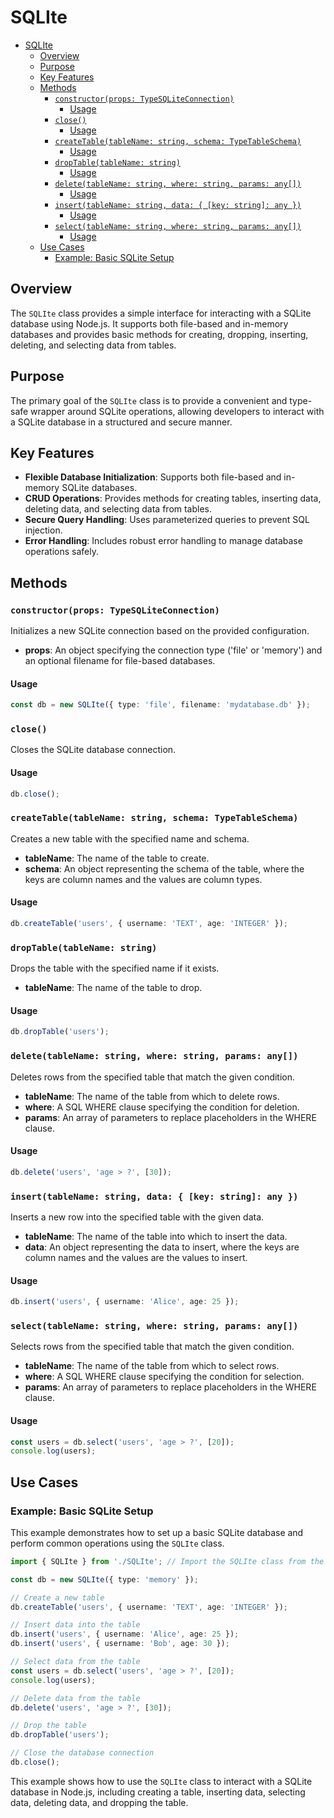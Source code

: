 
# SQLIte

- [SQLIte](#sqlite)
	- [Overview](#overview)
	- [Purpose](#purpose)
	- [Key Features](#key-features)
	- [Methods](#methods)
		- [`constructor(props: TypeSQLiteConnection)`](#constructorprops-typesqliteconnection)
			- [Usage](#usage)
		- [`close()`](#close)
			- [Usage](#usage-1)
		- [`createTable(tableName: string, schema: TypeTableSchema)`](#createtabletablename-string-schema-typetableschema)
			- [Usage](#usage-2)
		- [`dropTable(tableName: string)`](#droptabletablename-string)
			- [Usage](#usage-3)
		- [`delete(tableName: string, where: string, params: any[])`](#deletetablename-string-where-string-params-any)
			- [Usage](#usage-4)
		- [`insert(tableName: string, data: { [key: string]: any })`](#inserttablename-string-data--key-string-any-)
			- [Usage](#usage-5)
		- [`select(tableName: string, where: string, params: any[])`](#selecttablename-string-where-string-params-any)
			- [Usage](#usage-6)
	- [Use Cases](#use-cases)
		- [Example: Basic SQLite Setup](#example-basic-sqlite-setup)

## Overview

The `SQLIte` class provides a simple interface for interacting with a SQLite database using Node.js. It supports both file-based and in-memory databases and provides basic methods for creating, dropping, inserting, deleting, and selecting data from tables.

## Purpose

The primary goal of the `SQLIte` class is to provide a convenient and type-safe wrapper around SQLite operations, allowing developers to interact with a SQLite database in a structured and secure manner.

## Key Features

- **Flexible Database Initialization**: Supports both file-based and in-memory SQLite databases.
- **CRUD Operations**: Provides methods for creating tables, inserting data, deleting data, and selecting data from tables.
- **Secure Query Handling**: Uses parameterized queries to prevent SQL injection.
- **Error Handling**: Includes robust error handling to manage database operations safely.

## Methods

### `constructor(props: TypeSQLiteConnection)`

Initializes a new SQLite connection based on the provided configuration.

- **props**: An object specifying the connection type ('file' or 'memory') and an optional filename for file-based databases.

#### Usage

```typescript
const db = new SQLIte({ type: 'file', filename: 'mydatabase.db' });
```

### `close()`

Closes the SQLite database connection.

#### Usage

```typescript
db.close();
```

### `createTable(tableName: string, schema: TypeTableSchema)`

Creates a new table with the specified name and schema.

- **tableName**: The name of the table to create.
- **schema**: An object representing the schema of the table, where the keys are column names and the values are column types.

#### Usage

```typescript
db.createTable('users', { username: 'TEXT', age: 'INTEGER' });
```

### `dropTable(tableName: string)`

Drops the table with the specified name if it exists.

- **tableName**: The name of the table to drop.

#### Usage

```typescript
db.dropTable('users');
```

### `delete(tableName: string, where: string, params: any[])`

Deletes rows from the specified table that match the given condition.

- **tableName**: The name of the table from which to delete rows.
- **where**: A SQL WHERE clause specifying the condition for deletion.
- **params**: An array of parameters to replace placeholders in the WHERE clause.

#### Usage

```typescript
db.delete('users', 'age > ?', [30]);
```

### `insert(tableName: string, data: { [key: string]: any })`

Inserts a new row into the specified table with the given data.

- **tableName**: The name of the table into which to insert the data.
- **data**: An object representing the data to insert, where the keys are column names and the values are the values to insert.

#### Usage

```typescript
db.insert('users', { username: 'Alice', age: 25 });
```

### `select(tableName: string, where: string, params: any[])`

Selects rows from the specified table that match the given condition.

- **tableName**: The name of the table from which to select rows.
- **where**: A SQL WHERE clause specifying the condition for selection.
- **params**: An array of parameters to replace placeholders in the WHERE clause.

#### Usage

```typescript
const users = db.select('users', 'age > ?', [20]);
console.log(users);
```

## Use Cases

### Example: Basic SQLite Setup

This example demonstrates how to set up a basic SQLite database and perform common operations using the `SQLIte` class.

```typescript
import { SQLIte } from './SQLIte'; // Import the SQLIte class from the appropriate path

const db = new SQLIte({ type: 'memory' });

// Create a new table
db.createTable('users', { username: 'TEXT', age: 'INTEGER' });

// Insert data into the table
db.insert('users', { username: 'Alice', age: 25 });
db.insert('users', { username: 'Bob', age: 30 });

// Select data from the table
const users = db.select('users', 'age > ?', [20]);
console.log(users);

// Delete data from the table
db.delete('users', 'age > ?', [30]);

// Drop the table
db.dropTable('users');

// Close the database connection
db.close();
```

This example shows how to use the `SQLIte` class to interact with a SQLite database in Node.js, including creating a table, inserting data, selecting data, deleting data, and dropping the table.
